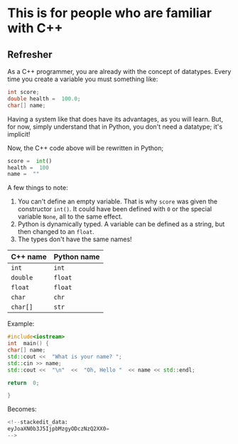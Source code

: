 # This is for people who are familiar with C++

## Refresher

As a C++ programmer, you are already with the concept of datatypes. Every time you create a variable you must something like:

 
```c++
int score;
double health =  100.0;
char[] name;
```

Having a system like that does have its advantages, as you will learn. But, for now, simply understand that in Python, you don't need a datatype; it's implicit!

Now, the C++ code above will be rewritten in Python;

```python
score =  int()
health =  100
name =  ""

```

A few things to note:

1. You can't define an empty variable. That is why `score` was given the constructor `int()`. It could have been defined with `0` or the special variable `None`, all to the same effect.
2. Python is dynamically typed. A variable can be defined as a string, but then changed to an `float`.
3. The types don't have the same names!

C++ name | Python name
---------|---
`int`    | `int`
`double` | `float`
`float`  | `float`
`char`   | `chr`
`char[]` | `str`

Example:

```c++
#include<iostream>
int  main() {
char[] name;
std::cout <<  "What is your name? ";
std::cin >> name;
std::cout <<  "\n"  <<  "Oh, Hello "  << name << std::endl;

return  0;

}

```

  

Becomes:

  

```python
<!--stackedit_data:
eyJoaXN0b3J5IjpbMzgyODczNzQ2XX0=
-->